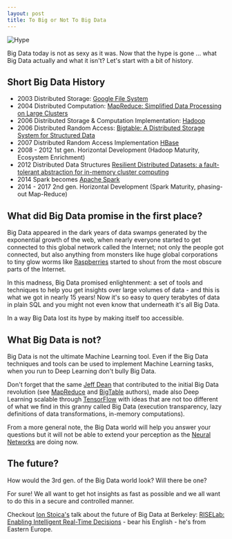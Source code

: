 ```yaml
--- 
layout: post
title: To Big or Not To Big Data
---
```


![Hype](http://cdn.business2community.com/wp-content/uploads/2014/05/Gartner-Hype-Cycle-v2.png)


Big Data today is not as sexy as it was. Now that the hype is gone ... what Big Data actually and what it isn't? Let's start with a bit of history.

Short Big Data History
---
- 2003 Distributed Storage: [Google File System](http://static.googleusercontent.com/media/research.google.com/ja//archive/gfs-sosp2003.pdf)
- 2004 Distributed Computation: [MapReduce: Simplified Data Processing on Large Clusters](https://static.googleusercontent.com/media/research.google.com/en//archive/mapreduce-osdi04.pdf)
- 2006 Distributed Storage & Computation Implementation: [Hadoop](https://en.wikipedia.org/wiki/Apache_Hadoop)
- 2006 Distributed Random Access: [Bigtable: A Distributed Storage System for Structured Data](https://static.googleusercontent.com/media/research.google.com/en//archive/bigtable-osdi06.pdf)
- 2007 Distributed Random Access Implementation [HBase](https://en.wikipedia.org/wiki/Apache_HBase)
- 2008 - 2012 1st gen. Horizontal Development (Hadoop Maturity, Ecosystem Enrichment)
- 2012 Distributed Data Structures [Resilient Distributed Datasets: a fault-tolerant abstraction for in-memory cluster computing](https://www.usenix.org/system/files/conference/nsdi12/nsdi12-final138.pdf)
- 2014 Spark becomes [Apache Spark](https://en.wikipedia.org/wiki/Apache_Spark) 
- 2014 - 2017 2nd gen. Horizontal Development (Spark Maturity, phasing-out Map-Reduce)

What did Big Data promise in the first place? 
---
Big Data appeared in the dark years of data swamps generated by the exponential growth of the web, when nearly everyone started to get connected to this global network called the Internet; not only the people got connected, but also anything from monsters like huge global corporations to tiny glow worms like [Raspberries](https://en.wikipedia.org/wiki/Raspberry_Pi) started to shout from the most obscure parts of the Internet.

In this madness, Big Data promised enlightenment: a set of tools and techniques to help you get insights over large volumes of data - and this is what we got in nearly 15 years! Now it's so easy to query terabytes of data in plain SQL and you might not even know that underneath it's all Big Data.

In a way Big Data lost its hype by making itself too accessible. 

What Big Data is not?
---

Big Data is not the ultimate Machine Learning tool. Even if the Big Data techniques and tools can be used to implement Machine Learning tasks, when you run to Deep Learning don't bully Big Data. 

Don't forget that the same [Jeff Dean](https://en.wikipedia.org/wiki/Jeff_Dean_(computer_scientist)) that contributed to the initial Big Data revolution (see [MapReduce](https://static.googleusercontent.com/media/research.google.com/en//archive/mapreduce-osdi04.pdf) and [BigTable](https://static.googleusercontent.com/media/research.google.com/en//archive/bigtable-osdi06.pdf) authors), made also Deep Learning scalable through [TensorFlow](http://download.tensorflow.org/paper/whitepaper2015.pdf) with ideas that are not too different of what we find in this granny called Big Data (execution transparency, lazy definitions of data transformations, in-memory computations).

From a more general note, the Big Data world will help you answer your questions but it will not be able to extend your perception as the [Neural Networks](https://en.wikipedia.org/wiki/Artificial_neural_network) are doing now. 

The future?
---
How would the 3rd gen. of the Big Data world look? Will there be one? 

For sure! We all want to get hot insights as fast as possible and we all want to do this in a secure and controlled manner. 

Checkout [Ion Stoica's](https://people.eecs.berkeley.edu/~istoica/) talk about the future of Big Data at Berkeley: [RISELab: Enabling Intelligent Real-Time Decisions](https://www.youtube.com/watch?v=XyEuhsmTF3U&list=PLTPXxbhUt-YVEyOqTmZ_X_tpzOlJLiU2k) - bear his English - he's from Eastern Europe.  
